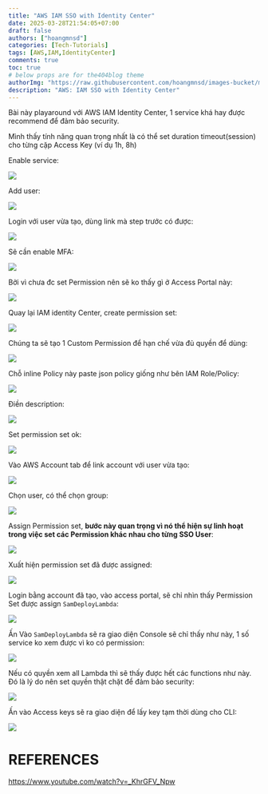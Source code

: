 ```yaml
---
title: "AWS IAM SSO with Identity Center"
date: 2025-03-28T21:54:05+07:00
draft: false
authors: ["hoangmnsd"]
categories: [Tech-Tutorials]
tags: [AWS,IAM,IdentityCenter]
comments: true
toc: true
# below props are for the404blog theme
authorImg: "https://raw.githubusercontent.com/hoangmnsd/images-bucket/master/static/images/hoangmsnd-avatar001.jpg"
description: "AWS: IAM SSO with Identity Center"
---
```


Bài này playaround với AWS IAM Identity Center, 1 service khá hay được recommend để đảm bảo security.

Mình thấy tính năng quan trọng nhất là có thể set duration timeout(session) cho từng cặp Access Key (ví dụ 1h, 8h)

Enable service:

![](https://d32yh8fbac5ivo.cloudfront.net/static/images/aws-iam-sso-enable.jpg)

Add user:

![](https://d32yh8fbac5ivo.cloudfront.net/static/images/aws-iam-sso-add-user.jpg)

Login với user vừa tạo, dùng link mà step trước có được:

![](https://d32yh8fbac5ivo.cloudfront.net/static/images/aws-iam-sso-add-user-login.jpg)

Sẽ cần enable MFA:

![](https://d32yh8fbac5ivo.cloudfront.net/static/images/aws-iam-sso-add-user-login-mfa-enable.jpg)

Bởi vì chưa đc set Permission nên sẽ ko thấy gì ở Access Portal này:

![](https://d32yh8fbac5ivo.cloudfront.net/static/images/aws-iam-sso-add-user-login-nothing.jpg)

Quay lại IAM identity Center, create permission set:

![](https://d32yh8fbac5ivo.cloudfront.net/static/images/aws-iam-sso-add-user-login-create-per-set.jpg)

Chúng ta sẽ tạo 1 Custom Permission để hạn chế vừa đủ quyền để dùng:

![](https://d32yh8fbac5ivo.cloudfront.net/static/images/aws-iam-sso-add-user-login-create-per-set-custom.jpg)

Chỗ inline Policy này paste json policy giống như bên IAM Role/Policy:

![](https://d32yh8fbac5ivo.cloudfront.net/static/images/aws-iam-sso-add-user-login-create-per-set-custom-inline-policy.jpg)

Điền description:

![](https://d32yh8fbac5ivo.cloudfront.net/static/images/aws-iam-sso-add-user-login-create-per-set-custom-inline-policy-2.jpg)

Set permission set ok:

![](https://d32yh8fbac5ivo.cloudfront.net/static/images/aws-iam-sso-add-user-login-create-per-set-ok.jpg)

Vào AWS Account tab để link account với user vừa tạo:

![](https://d32yh8fbac5ivo.cloudfront.net/static/images/aws-iam-sso-link-account.jpg)

Chọn user, có thể chọn group:

![](https://d32yh8fbac5ivo.cloudfront.net/static/images/aws-iam-sso-link-account-select-user.jpg)

Assign Permission set, **bước này quan trọng vì nó thể hiện sự linh hoạt trong việc set các Permission khác nhau cho từng SSO User**:

![](https://d32yh8fbac5ivo.cloudfront.net/static/images/aws-iam-sso-link-account-select-perm-set.jpg)

Xuất hiện permission set đã được assigned:

![](https://d32yh8fbac5ivo.cloudfront.net/static/images/aws-iam-sso-link-account-select-perm-set-2.jpg)

Login bằng account đã tạo, vào access portal, sẽ chỉ nhìn thấy Permission Set được assign `SamDeployLambda`:

![](https://d32yh8fbac5ivo.cloudfront.net/static/images/aws-iam-sso-access-portal-login.jpg)

Ấn Vào `SamDeployLambda` sẽ ra giao diện Console sẽ chỉ thấy như này, 1 số service ko xem được vì ko có permission:

![](https://d32yh8fbac5ivo.cloudfront.net/static/images/aws-iam-sso-access-portal-login-console.jpg)

Nếu có quyền xem all Lambda thì sẽ thấy được hết các functions như này. Đó là lý do nên set quyền thật chặt để đảm bảo security:

![](https://d32yh8fbac5ivo.cloudfront.net/static/images/aws-iam-sso-access-portal-login-console-lambda.jpg)

Ấn vào Access keys sẽ ra giao diện để lấy key tạm thời dùng cho CLI:

![](https://d32yh8fbac5ivo.cloudfront.net/static/images/aws-iam-sso-access-portal-login-access-key.jpg)


# REFERENCES

https://www.youtube.com/watch?v=_KhrGFV_Npw

